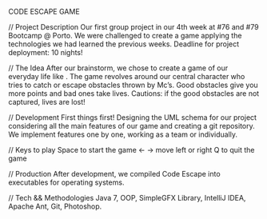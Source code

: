 CODE ESCAPE GAME

// Project Description
Our first group project in our 4th week at #76 and #79 Bootcamp @ Porto. We were challenged to create a game applying the technologies we had learned the previous weeks. Deadline for project deployment: 10 nights!

// The Idea
After our brainstorm, we chose to create a game of our everyday life like <CodeCadet>. The game revolves around our central character who tries to catch or escape obstacles thrown by Mc’s. Good obstacles give you more points and bad ones take lives. Cautions: if the good obstacles are not captured, lives are lost!

// Development
First things first! Designing the UML schema for our project considering all the main features of our game and creating a git repository. We implement features one by one, working as a team or individually.

// Keys to play
Space to start the game
<- -> move left or right
Q to quit the game

// Production
After development, we compiled Code Escape into executables for operating systems.

// Tech && Methodologies
Java 7, OOP, SimpleGFX Library, IntelliJ IDEA, Apache Ant, Git, Photoshop.
